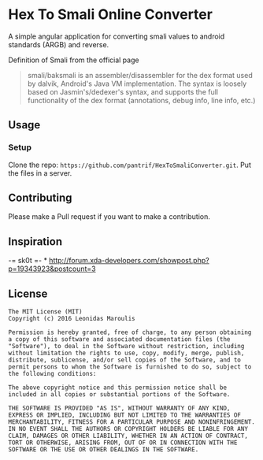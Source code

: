 # Hex To Smali Online Converter

A simple angular application for converting smali values to android standards (ARGB) and reverse.

Definition of Smali from the official page
>smali/baksmali is an assembler/disassembler for the dex format used by dalvik, Android's Java VM implementation. The syntax is loosely based on Jasmin's/dedexer's syntax, and supports the full functionality of the dex format (annotations, debug info, line info, etc.)

## Usage
### Setup
Clone the repo: `https://github.com/pantrif/HexToSmaliConverter.git`.
Put the files in a server.

## Contributing
Please make a Pull request if you want to make a contribution.


## Inspiration

-= sk0t =- * http://forum.xda-developers.com/showpost.php?p=19343923&postcount=3

## License

~~~
The MIT License (MIT)
Copyright (c) 2016 Leonidas Maroulis

Permission is hereby granted, free of charge, to any person obtaining a copy of this software and associated documentation files (the "Software"), to deal in the Software without restriction, including without limitation the rights to use, copy, modify, merge, publish, distribute, sublicense, and/or sell copies of the Software, and to permit persons to whom the Software is furnished to do so, subject to the following conditions:

The above copyright notice and this permission notice shall be included in all copies or substantial portions of the Software.

THE SOFTWARE IS PROVIDED "AS IS", WITHOUT WARRANTY OF ANY KIND, EXPRESS OR IMPLIED, INCLUDING BUT NOT LIMITED TO THE WARRANTIES OF MERCHANTABILITY, FITNESS FOR A PARTICULAR PURPOSE AND NONINFRINGEMENT. IN NO EVENT SHALL THE AUTHORS OR COPYRIGHT HOLDERS BE LIABLE FOR ANY CLAIM, DAMAGES OR OTHER LIABILITY, WHETHER IN AN ACTION OF CONTRACT, TORT OR OTHERWISE, ARISING FROM, OUT OF OR IN CONNECTION WITH THE SOFTWARE OR THE USE OR OTHER DEALINGS IN THE SOFTWARE.
~~~
